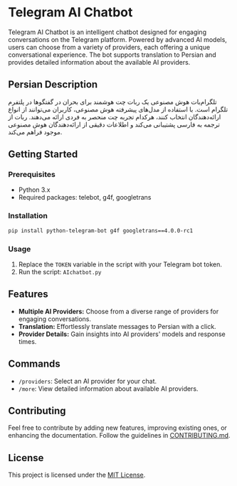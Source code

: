 # Telegram AI Chatbot

Telegram AI Chatbot is an intelligent chatbot designed for engaging conversations on the Telegram platform. Powered by advanced AI models, users can choose from a variety of providers, each offering a unique conversational experience. The bot supports translation to Persian and provides detailed information about the available AI providers.

## Persian Description

تلگرام‌بات هوش مصنوعی یک ربات چت هوشمند برای بحران در گفتگوها در پلتفرم تلگرام است. با استفاده از مدل‌های پیشرفته هوش مصنوعی، کاربران می‌توانند از انواع ارائه‌دهندگان انتخاب کنند، هرکدام تجربه چت منحصر به فردی ارائه می‌دهند. ربات از ترجمه به فارسی پشتیبانی می‌کند و اطلاعات دقیقی از ارائه‌دهندگان هوش مصنوعی موجود فراهم می‌کند.

## Getting Started

### Prerequisites

- Python 3.x
- Required packages: telebot, g4f, googletrans

### Installation

```bash
pip install python-telegram-bot g4f googletrans==4.0.0-rc1
```

### Usage

1. Replace the `TOKEN` variable in the script with your Telegram bot token.
2. Run the script: `AIchatbot.py`

## Features

- **Multiple AI Providers:** Choose from a diverse range of providers for engaging conversations.
- **Translation:** Effortlessly translate messages to Persian with a click.
- **Provider Details:** Gain insights into AI providers' models and response times.

## Commands

- `/providers`: Select an AI provider for your chat.
- `/more`: View detailed information about available AI providers.


## Contributing

Feel free to contribute by adding new features, improving existing ones, or enhancing the documentation. Follow the guidelines in [CONTRIBUTING.md](CONTRIBUTING.md).

## License

This project is licensed under the [MIT License](LICENSE).
